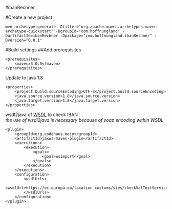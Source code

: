 #ibanRechner

#Create a new project

	mvn archetype:generate -Dfilter="org.apache.maven.archetypes:maven-archetype-quickstart" -DgroupId="com.hoffnungland" -DartifactId=ibanRechner -Dpackage="com.hoffnungland.ibanRechner" -Dversion="0.0.1"

#Build settings
##Add prerequisites

	<prerequisites>
		<maven>3.0.5</maven>
	</prerequisites>

Update to java 1.8<br>
	
	<properties>
		<project.build.sourceEncoding>UTF-8</project.build.sourceEncoding>
		<java.source.version>1.8</java.source.version>
		<java.target.version>1.8</java.target.version>
	</properties>

wsdl2java of [WSDL](https://ssl.ibanrechner.de/soap/index.php?wsdl) to check IBAN<br>
_the use of wsdl2java is necessary because of soap encoding within WSDL_

	<plugin>
		<groupId>org.codehaus.mojo</groupId>
		<artifactId>jaxws-maven-plugin</artifactId>
		<executions>
			<execution>
				<goals>
					<goal>wsimport</goal>
				</goals>
			</execution>
		</executions>
		<configuration>
			<wsdlUrls>
				<wsdlUrl>https://ec.europa.eu/taxation_customs/vies/checkVatTestService.wsdl</wsdlUrl>
			</wsdlUrls>
		</configuration>
	</plugin>
